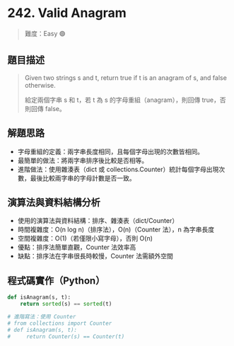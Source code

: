 # 242. Valid Anagram

> 難度：Easy 🟢

## 題目描述
> Given two strings s and t, return true if t is an anagram of s, and false otherwise.
> 
> 給定兩個字串 s 和 t，若 t 為 s 的字母重組（anagram），則回傳 true，否則回傳 false。

## 解題思路
- 字母重組的定義：兩字串長度相同，且每個字母出現的次數皆相同。
- 最簡單的做法：將兩字串排序後比較是否相等。
- 進階做法：使用雜湊表（dict 或 collections.Counter）統計每個字母出現次數，最後比較兩字串的字母計數是否一致。

## 演算法與資料結構分析
- 使用的演算法與資料結構：排序、雜湊表（dict/Counter）
- 時間複雜度：O(n log n)（排序法），O(n)（Counter 法），n 為字串長度
- 空間複雜度：O(1)（若僅限小寫字母），否則 O(n)
- 優點：排序法簡單直觀，Counter 法效率高
- 缺點：排序法在字串很長時較慢，Counter 法需額外空間

## 程式碼實作（Python）
```python
def isAnagram(s, t):
    return sorted(s) == sorted(t)

# 進階寫法：使用 Counter
# from collections import Counter
# def isAnagram(s, t):
#     return Counter(s) == Counter(t)
```
